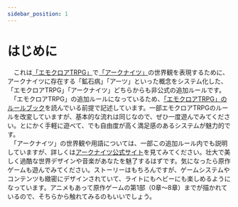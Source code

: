 ```yaml
---
sidebar_position: 1
---
```


# はじめに

　これは[「エモクロアTRPG」](https://emoklore.dicetous.com/)で[「アークナイツ」](https://www.arknights.jp/)の世界観を表現するために、アークナイツに存在する「鉱石病」「アーツ」といった概念をシステム化した、「エモクロアTRPG」「アークナイツ」どちらからも非公式の追加ルールです。  
　「エモクロアTRPG」の追加ルールになっているため、[「エモクロアTRPG」のルールブック](https://emoklore.dicetous.com/rulebook/)を読んでいる前提で記述しています。一部エモクロアTRPGのルールを改変していますが、基本的な流れは同じなので、ぜひ一度遊んでみてください。とにかく手軽に遊べて、でも自由度が高く満足感のあるシステムが魅力的です。  
　「アークナイツ」の世界観や用語については、一部この追加ルール内でも説明していますが、詳しくは[アークナイツ公式サイト](https://www.arknights.jp/)を見てみてください。壮大で美しく過酷な世界デザインや音楽があなたを魅了するはずです。気になったら原作ゲームも遊んでみてください。ストーリーはもちろんですが、ゲームシステムやコンテンツも緻密にデザインされていて、ライトにもヘビーにも楽しめるようになっています。アニメもあって原作ゲームの第1部（0章～8章）までが描かれているので、そちらから触れてみるのもいいでしょう。
